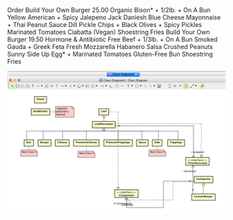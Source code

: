 Order
 Build Your Own Burger 25.00
    Organic Bison* + 1/2lb. + On A Bun
    Yellow American + Spicy Jalepeno Jack
    Daniesh Blue Cheese
    Mayonnaise + Thai Peanut Sauce
    Dill Pickle Chips + Black Olives + Spicy Pickles
    Marinated Tomatoes
    Ciabatta (Vegan)
    Shoestring Fries
 Build Your Own Burger 19.50
    Hormone & Antibiotic Free Beef + 1/3lb. + On A Bun
    Smoked Gauda + Greek Feta
    Fresh Mozzarella
    Habanero Salsa
    Crushed Peanuts
    Sunny Side Up Egg* + Marinated Tomatoes
    Gluten-Free Bun
    Shoestring Fries
    
    
![](counter-burger_classDiagram.png)
